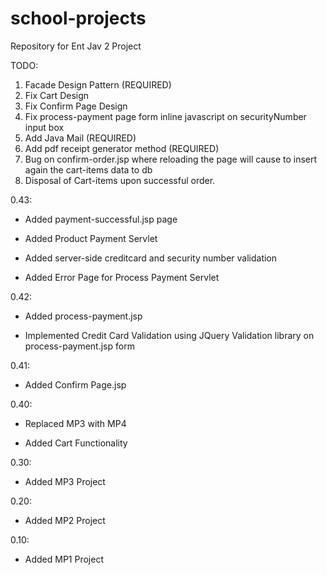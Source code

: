 # school-projects
Repository for Ent Jav 2 Project

TODO: 

  1. Facade Design Pattern (REQUIRED)
  2. Fix Cart Design 
  3. Fix Confirm Page Design 
  4. Fix process-payment page form inline javascript on securityNumber input box
  5. Add Java Mail (REQUIRED)
  6. Add pdf receipt generator method (REQUIRED)
  7. Bug on confirm-order.jsp where reloading the page will cause to insert again the cart-items data to db
  8. Disposal of Cart-items upon successful order.
  
0.43:

  * Added payment-successful.jsp page
  
  * Added Product Payment Servlet
  
  * Added server-side creditcard and security number validation
  
  * Added Error Page for Process Payment Servlet

0.42:
 
  * Added process-payment.jsp
  
  * Implemented Credit Card Validation using JQuery Validation library on process-payment.jsp form

0.41: 

  * Added Confirm Page.jsp

0.40:

  * Replaced MP3 with MP4
  
  * Added Cart Functionality

0.30: 

  * Added MP3 Project

0.20:

  * Added MP2 Project
  
0.10: 

  * Added MP1 Project
